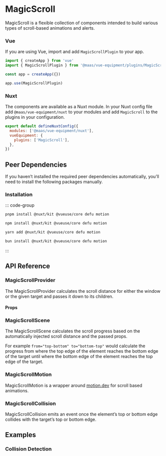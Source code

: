 # MagicScroll

MagicScroll is a flexible collection of components intended to build various types of scroll-based animations and alerts.

<component-preview src="./demo/DefaultDemo.vue" />

<!--@include: @/apps/docs/src/content/snippets/overview.md-->

<!--@include: @/apps/docs/src/content/snippets/installation.md-->

### Vue

If you are using Vue, import and add `MagicScrollPlugin` to your app.

```js
import { createApp } from 'vue'
import { MagicScrollPlugin } from '@maas/vue-equipment/plugins/MagicScroll'

const app = createApp({})

app.use(MagicScrollPlugin)
```

### Nuxt

The components are available as a Nuxt module. In your Nuxt config file add `@maas/vue-equipment/nuxt` to your modules and add `MagicScroll` to the plugins in your configuration.

```js
export default defineNuxtConfig({
  modules: ['@maas/vue-equipment/nuxt'],
  vueEquipment: {
    plugins: ['MagicScroll'],
  },
})
```

## Peer Dependencies

If you haven’t installed the required peer dependencies automatically, you’ll need to install the following packages manually.

<ProseTable
  :columns="[
    { label: 'Package'},
  ]"
  :rows="[
    {
      items: [
        {
          label: '[@nuxt/kit](https://www.npmjs.com/package/@nuxt/kit)'
        }
      ]
    },
    {
      items: [
        {
          label: '[@vueuse/core](https://www.npmjs.com/package/@vueuse/core)'
        }
      ]
    },
    {
      items: [
        {
          label: '[defu](https://www.npmjs.com/package/defu)'
        }
      ]
    },
    {
      items: [
        {
          label: '[motion](https://www.npmjs.com/package/motion)'
        }
      ]
    }
  ]"
/>

### Installation

::: code-group

```sh [pnpm]
pnpm install @nuxt/kit @vueuse/core defu motion
```

```sh [npm]
npm install @nuxt/kit @vueuse/core defu motion
```

```sh [yarn]
yarn add @nuxt/kit @vueuse/core defu motion
```

```sh [bun]
bun install @nuxt/kit @vueuse/core defu motion
```

:::

## API Reference

### MagicScrollProvider

The MagicScrollProvider calculates the scroll distance for either the window or the given target and passes it down to its children.

#### Props

<ProseTable 
  :columns="[
    { label: 'Prop' },
    { label: 'Type' },
    { label: 'Required' }
  ]"
  :rows="[
    {
      items: [
        {
          label: 'target',
          description: 'Providing a target is optional. Can either be an element ref, a HTML element or a Vue component.'
        },
        {
          label: 'MaybeElementRef\<HTMLElement\>',
          description: 'More info can be found in the [VueUse docs](https://vueuse.org/core/unrefElement/#type-declarations).',
          escape: true
        },
        {
          label: 'false'
        }
      ]
    }
  ]"
/>

### MagicScrollScene

The MagicScrollScene calculates the scroll progress based on the automatically injected scroll distance and the passed props.

For example `from="top-bottom" to="bottom-top"` would calculate the progress from where the top edge of the element reaches the bottom edge of the target until where the bottom edge of the element reaches the top edge of the target.

<ProseTable 
  :columns="[
    { label: 'Prop' },
    { label: 'Type' },
    { label: 'Required' }
  ]"
  :rows="[
    {
      items: [
        {
          label: 'from',
          description: 'Provide an intersection, from which the progress is calculated.'
        },
        {
          label: 'ScrollIntersection',
          description: '\'top-top\' | \'top-center\' | \'top-bottom\' | \'center-top\' | \'center-center\' | \'center-bottom\' | \'bottom-top\' | \'bottom-center\' | \'bottom-bottom\''
        },
        {
          label: 'false'
        }
      ]
    },
    {
      items: [
        {
          label: 'to',
          description: 'Provide an intersection, to which the progress is calculated.'
        },
        {
          label: 'ScrollIntersection',
          description: '\'top-top\' | \'top-center\' | \'top-bottom\' | \'center-top\' | \'center-center\' | \'center-bottom\' | \'bottom-top\' | \'bottom-center\' | \'bottom-bottom\''
        },
        {
          label: 'false'
        }
      ]
    }
  ]"
/>

### MagicScrollMotion

MagicScrollMotion is a wrapper around [motion.dev](https://motion.dev/) for scroll based animations.

<ProseTable 
  :columns="[
    { label: 'Prop' },
    { label: 'Type' },
    { label: 'Required' }
  ]"
  :rows="[
    {
      items: [
        {
          label: 'sequence',
          description: 'A modified motion.dev [timeline sequence](https://motion.dev/docs/animate#timeline-sequences), where the initial element is omitted for each entry.'
        },
        {
          label: 'MagicScrollSequence',
          description: 'MagicScrollSequence is derived directly from motion’s `AnimationSequence`. It omits the initial element entry of the array. More info can be found in the [motion.dev docs](https://motion.dev/docs/animate#timeline-sequences).',
        },
        {
          label: 'true'
        }
      ]
    },
     {
      items: [
        {
          label: 'sequenceOptions',
          description: 'Set options for the entire sequence.'
        },
        {
          label: 'SequenceOptions',
          description: 'More info can be found in the [motion.dev docs](https://motion.dev/docs/animate#timeline-sequences).',
        },
        {
          label: 'false'
        }
      ]
    },
     {
      items: [
        {
          label: 'progress',
          description: 'Override the injected progress.'
        },
        {
          label: 'number',
        },
        {
          label: 'false'
        }
      ]
    },
  ]"
/>

### MagicScrollCollision

MagicScrollCollision emits an event once the element’s top or bottom edge collides with the target’s top or bottom edge.

<ProseTable 
  :columns="[
    { label: 'Prop' },
    { label: 'Type' },
    { label: 'Required' }
  ]"
  :rows="[
    {
      items: [
        {
          label: 'id',
          description: 'Providing an id is optional. The id is passed to the emitter and can be used to filter emitted events.'
        },
        {
          label: 'string',
        },
        {
          label: 'false'
        }
      ]
    },
     {
      items: [
        {
          label: 'offset',
          description: 'Offset the collision locations.'
        },
        {
          label: 'CollisionOffset',
          description: '{ top: number, bottom: number }',
        },
        {
          label: 'false'
        }
      ]
    }
  ]"
/>

## Examples

### Collision Detection

<component-preview src="./demo/CollisionDetectionDemo.vue" />
